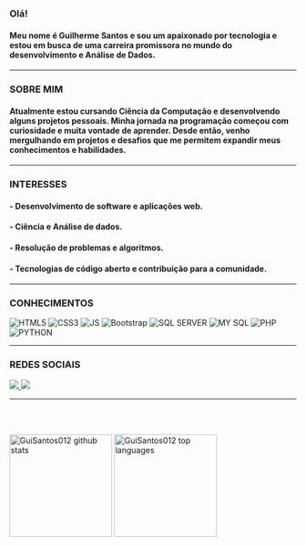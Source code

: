 <h3 align="left">Olá!</h3>
<div align="left">
<h4>Meu nome é Guilherme Santos e sou um apaixonado por tecnologia e estou em busca de uma carreira promissora no mundo do desenvolvimento e Análise de Dados.</h4>
<hr>
<h3 align="left">SOBRE MIM</h3>
<h4>Atualmente estou cursando Ciência da Computação e desenvolvendo alguns projetos pessoais. Minha jornada na programação começou com curiosidade e muita vontade de aprender. Desde então, venho mergulhando em projetos e desafios que me permitem expandir meus conhecimentos e habilidades.</h4>
<hr>
<h3 align="left">INTERESSES</h3>
<h4>- Desenvolvimento de software e aplicações web.</h4>
<h4>- Ciência e Análise de dados.</h4>
<h4>- Resolução de problemas e algoritmos.</h4>
<h4>- Tecnologias de código aberto e contribuição para a comunidade.</h4>
</div>
<hr>
<h3 align="left">CONHECIMENTOS</h3>
<p align="left">
<img alt="HTML5" src="https://img.shields.io/badge/HTML5-E34F26?style=for-the-badge&logo=html5&logoColor=white"> <img alt="CSS3" src="https://img.shields.io/badge/CSS3-1572B6?style=for-the-badge&logo=css3&logoColor=white"> <img alt="JS" src="https://img.shields.io/badge/JavaScript-323330?style=for-the-badge&logo=javascript&logoColor=F7DF1E"> <img alt="Bootstrap" src="https://img.shields.io/badge/Bootstrap-563D7C?style=for-the-badge&logo=bootstrap&logoColor=white)"> <img alt="SQL SERVER" src="https://img.shields.io/badge/Microsoft_SQL_Server-CC2927?style=for-the-badge&logo=microsoft-sql-server&logoColor=white"> <img alt="MY SQL" src="https://img.shields.io/badge/MySQL-005C84?style=for-the-badge&logo=mysql&logoColor=white"> <img alt="PHP" src="https://img.shields.io/badge/PHP-777BB4?style=for-the-badge&logo=php&logoColor=white"> <img alt="PYTHON" src="https://img.shields.io/badge/Python-14354C?style=for-the-badge&logo=python&logoColor=white">
</p>
<hr>
<h3 align="left">REDES SOCIAIS</h3>
<p align="left">
<a href="https://www.linkedin.com/in/guilherme-santos-barros-b1a170245/">
  <img src="https://img.shields.io/badge/LinkedIn-0077B5?style=for-the-badge&logo=linkedin&logoColor=white">
</a>
  <a href="https://www.instagram.com/gui_santosb/">
    <img src="https://img.shields.io/badge/Instagram-E4405F?style=for-the-badge&logo=instagram&logoColor=white">
  </a>
</p>
<hr>
<br>
<br>
<p align="left">
<img src="https://github-readme-stats.vercel.app/api?username=GuiSantos012&show_icons=true&theme=dark&include_all_commits=true&count_private=true" alt="GuiSantos012 github stats" height="180em" />
<img src="https://github-readme-stats.vercel.app/api/top-langs/?username=GuiSantos012&layout=donut&langs_count=20&theme=dark" alt="GuiSantos012 top languages" height="180em" />
</p>


